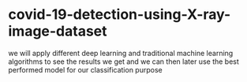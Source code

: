 # covid-19-detection-using-X-ray-image-dataset
we will apply different deep learning and traditional machine learning algorithms to see the results we get and we can then later use the best performed model for our classification purpose
